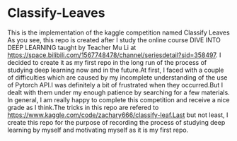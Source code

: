 # Classify-Leaves
This is the implementation of the kaggle competition named Classify Leaves
As you see, this repo is created after I study the online course DIVE INTO DEEP LEARNING taught by Teacher Mu Li at https://space.bilibili.com/1567748478/channel/seriesdetail?sid=358497.
I decided to create it as my first repo in the long run of the process of studying deep learning now and in the future.At first, I faced with a couple of difficulties which are caused by my incomplete understanding of the use of Pytorch API.I was definitely a bit of frustrated when they occurred.But I dealt with them under my enough patience by searching for a few materials.
In general, I am really happy to complete this competition and receive a nice grade as I think.The tricks in this repo are refered to https://www.kaggle.com/code/zachary666/classify-leaf.Last but not least, I create this repo for the purpose of recording the process of studying deep learning by myself and motivating myself as it is my first repo.
